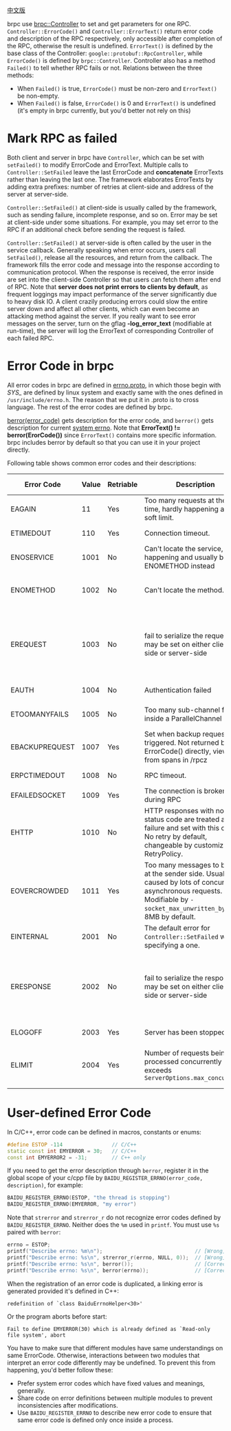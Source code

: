 [中文版](../cn/error_code.md)

brpc use [brpc::Controller](https://github.com/brpc/brpc/blob/master/src/brpc/controller.h) to set and get parameters for one RPC. `Controller::ErrorCode()` and `Controller::ErrorText()` return error code and description of the RPC respectively, only accessible after completion of the RPC, otherwise the result is undefined. `ErrorText()` is defined by the base class of the Controller: `google::protobuf::RpcController`, while `ErrorCode()` is defined by `brpc::Controller`. Controller also has a method `Failed()` to tell whether RPC fails or not. Relations between the three methods:

-  When `Failed()` is true, `ErrorCode()` must be non-zero and `ErrorText()` be non-empty.
-  When `Failed()` is false, `ErrorCode()` is 0 and `ErrorText()` is undefined (it's empty in brpc currently, but you'd better not rely on this)

# Mark RPC as failed

Both client and server in brpc have `Controller`, which can be set with `setFailed()` to modify ErrorCode and ErrorText. Multiple calls to `Controller::SetFailed` leave the last ErrorCode and **concatenate** ErrorTexts rather than leaving the last one. The framework elaborates ErrorTexts by adding extra prefixes: number of retries at client-side and address of the server at server-side.

`Controller::SetFailed()` at client-side is usually called by the framework, such as sending failure,  incomplete response, and so on. Error may be set at client-side under some situations. For example, you may set error to the RPC if an additional check before sending the request is failed.

`Controller::SetFailed()` at server-side is often called by the user in the service callback. Generally speaking when error occurs, users call `SetFailed()`, release all the resources, and return from the callback. The framework fills the error code and message into the response according to communication protocol. When the response is received, the error inside are set into the client-side Controller so that users can fetch them after end of RPC. Note that **server does not print errors to clients by default**, as frequent loggings may impact performance of the server significantly due to heavy disk IO. A client crazily producing errors could slow the entire server down and affect all other clients, which can even become an attacking method against the server. If you really want to see error messages on the server, turn on the gflag **-log_error_text** (modifiable at run-time), the server will log the ErrorText of corresponding Controller of each failed RPC.

# Error Code in brpc

All error codes in brpc are defined in [errno.proto](https://github.com/brpc/brpc/blob/master/src/brpc/errno.proto), in which those begin with *SYS_* are defined by linux system and exactly same with the ones defined in `/usr/include/errno.h`. The reason that we put it in .proto is to cross language. The rest of the error codes are defined by brpc.

[berror(error_code)](https://github.com/brpc/brpc/blob/master/src/butil/errno.h) gets description for the error code, and `berror()` gets description for current [system errno](http://www.cplusplus.com/reference/cerrno/errno/). Note that **ErrorText() != berror(ErorCode())** since `ErrorText()` contains more specific information. brpc includes berror by default so that you can use it in your project directly.

Following table shows common error codes and their descriptions: 

| Error Code     | Value | Retriable | Description                              | Logging message                          |
| -------------- | ----- | --------- | ---------------------------------------- | ---------------------------------------- |
| EAGAIN         | 11    | Yes       | Too many requests at the same time, hardly happening as it's a soft limit. | Resource temporarily unavailable         |
| ETIMEDOUT      | 110   | Yes       | Connection timeout.                      | Connection timed out                     |
| ENOSERVICE     | 1001  | No        | Can't locate the service, hardly happening and usually being ENOMETHOD instead |                                          |
| ENOMETHOD      | 1002  | No        | Can't locate the method.                 | Misc forms, common ones are "Fail to find method=…" |
| EREQUEST       | 1003  | No        | fail to serialize the request, may be set on either client-side or server-side | Misc forms: "Missing required fields in request: …" "Fail to parse request message, …"  "Bad request" |
| EAUTH          | 1004  | No        | Authentication failed                    | "Authentication failed"                  |
| ETOOMANYFAILS  | 1005  | No        | Too many sub-channel failures inside a ParallelChannel | "%d/%d channels failed, fail_limit=%d"   |
| EBACKUPREQUEST | 1007  | Yes       | Set when backup requests are triggered. Not returned by ErrorCode() directly, viewable from spans in /rpcz | "reached backup timeout=%dms"            |
| ERPCTIMEDOUT   | 1008  | No        | RPC timeout.                             | "reached timeout=%dms"                   |
| EFAILEDSOCKET  | 1009  | Yes       | The connection is broken during RPC      | "The socket was SetFailed"               |
| EHTTP          | 1010  | No        | HTTP responses with non 2xx status code are treated as failure and set with this code. No retry by default, changeable by customizing RetryPolicy. | Bad http call                            |
| EOVERCROWDED   | 1011  | Yes       | Too many messages to buffer at the sender side. Usually caused by lots of concurrent asynchronous requests. Modifiable by `-socket_max_unwritten_bytes`, 8MB by default. | The server is overcrowded                |
| EINTERNAL      | 2001  | No        | The default error for `Controller::SetFailed` without specifying a one. | Internal Server Error                    |
| ERESPONSE      | 2002  | No        | fail to serialize the response, may be set on either client-side or server-side | Misc forms: "Missing required fields in response: …" "Fail to parse response message, " "Bad response" |
| ELOGOFF        | 2003  | Yes       | Server has been stopped                  | "Server is going to quit"                |
| ELIMIT         | 2004  | Yes       | Number of requests being  processed concurrently exceeds `ServerOptions.max_concurrency` | "Reached server's limit=%d on concurrent requests" |

# User-defined Error Code

In C/C++, error code can be defined in macros, constants or enums:

```c++
#define ESTOP -114                // C/C++
static const int EMYERROR = 30;   // C/C++
const int EMYERROR2 = -31;        // C++ only
```

If you need to get the error description through `berror`, register it in the global scope of your c/cpp file by `BAIDU_REGISTER_ERRNO(error_code, description)`, for example:

```c++
BAIDU_REGISTER_ERRNO(ESTOP, "the thread is stopping")
BAIDU_REGISTER_ERRNO(EMYERROR, "my error")
```

Note that `strerror` and `strerror_r` do not recognize error codes defined by `BAIDU_REGISTER_ERRNO`. Neither does the `%m` used in `printf`. You must use `%s` paired with `berror`:

```c++
errno = ESTOP;
printf("Describe errno: %m\n");                              // [Wrong] Describe errno: Unknown error -114
printf("Describe errno: %s\n", strerror_r(errno, NULL, 0));  // [Wrong] Describe errno: Unknown error -114
printf("Describe errno: %s\n", berror());                    // [Correct] Describe errno: the thread is stopping
printf("Describe errno: %s\n", berror(errno));               // [Correct] Describe errno: the thread is stopping
```

When the registration of an error code is duplicated, a linking error is generated provided it's defined in C++:

```
redefinition of `class BaiduErrnoHelper<30>'
```

Or the program aborts before start:

```
Fail to define EMYERROR(30) which is already defined as `Read-only file system', abort
```

You have to make sure that different modules have same understandings on same ErrorCode. Otherwise, interactions between two modules that interpret an error code differently may be undefined. To prevent this from happening, you'd better follow these:

- Prefer system error codes which have fixed values and meanings, generally.
- Share code on error definitions between multiple modules to prevent inconsistencies after modifications.
- Use `BAIDU_REGISTER_ERRNO` to describe new error code to ensure that same error code is defined only once inside a process.